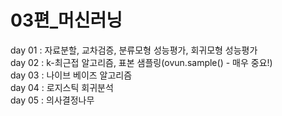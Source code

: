 # 03편_머신러닝
day 01 : 자료분할, 교차검증, 분류모형 성능평가, 회귀모형 성능평가<br>
day 02 : k-최근접 알고리즘, 표본 샘플링(ovun.sample() - 매우 중요!)<br>
day 03 : 나이브 베이즈 알고리즘<br>
day 04 : 로지스틱 회귀분석<br>
day 05 : 의사결정나무<br>



